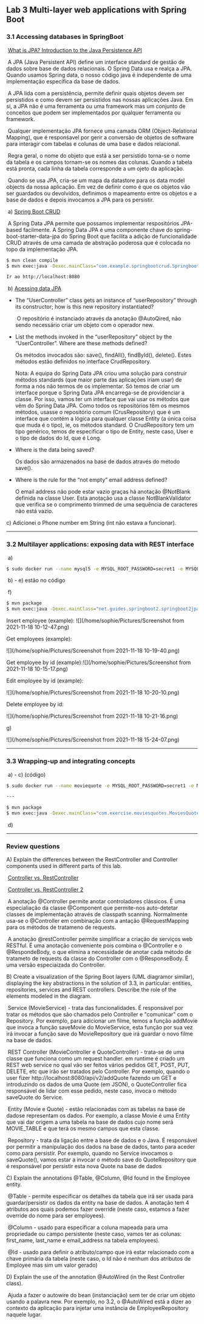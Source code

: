 ## Lab 3 Multi-layer web applications with Spring Boot

### 3.1 Accessing databases in SpringBoot

​	[What is JPA? Introduction to the Java Persistence API](https://www.infoworld.com/article/3379043/what-is-jpa-introduction-to-the-java-persistence-api.html)

​	A JPA (Java Persistent API) define um interface standard de gestão de dados sobre base de dados relacionais. O Spring Data usa e realça a JPA. Quando usamos Spring data, o nosso código java é independente de uma implementação específica da base de dados.

​	A JPA lida com a persistência, permite definir quais objetos devem ser persistidos e como devem ser persistidos nas nossas aplicações Java. Em si, a JPA não é uma ferramenta ou uma framework mas um conjunto de conceitos que podem ser implementados por qualquer ferramenta ou framework.

​	Qualquer implementação JPA fornece uma camada ORM (Object-Relational Mapping), que é responśavel por gerir a conversão de objetos de software para interagir com tabelas e colunas de uma base e dados relacional. 

​	Regra geral, o nome do objeto que está a ser persistido torna-se o nome da tabela e os campos tornam-se os nomes das colunas. Quando a tabela está pronta, cada linha da tabela corresponde a um ojeto da aplicação.

​	Quando se usa JPA, cria-se um mapa da datastore para os data model objects da nossa aplicação. Em vez de definir como é que os objetos vão ser guardados ou devolvidos, definimos o mapeamento entre os objetos e a base de dados e depois invocamos a JPA para os persistir. 

​	a) [Spring Boot CRUD](https://www.baeldung.com/spring-boot-crud-thymeleaf)

​	A Spring Data JPA permite que possamos implementar respositórios JPA-based facilmente. A Spring Data JPA é uma componente chave do spring-boot-starter-data-jpa do Spring Boot que facilita a adição de funcionalidade CRUD através de uma camada de abstração poderosa que é colocada no topo da implementação JPA. 

```bash
$ mvn clean compile
$ mvn exec:java -Dexec.mainClass="com.example.springbootcrud.SpringbootcrudApplication" 

Ir ao http://localhost:8080
```

​	b) [Acessing data JPA](https://spring.io/guides/gs/accessing-data-jpa/)

  - The “UserController” class gets an instance of “userRepository” through its constructor; how is this new repository instantiated?

    ​	O repositório é instanciado através da anotação @AutoQired, não sendo necessário criar um objeto com o operador new.

  - List the methods invoked in the “userRepository” object by the “UserController”. Where are these methods defined?

    Os métodos invocados são: save(), findAll(), findById(), delete(). Estes métodos estão definidos no interface CrudRepository. 

    Nota: A equipa do Spring Data JPA criou uma solução para construir métodos standards (que maior parte das aplicações iriam usar) de forma a nós não termos de os implementar. Só temos de criar um interface porque o Spring Data JPA encarrega-se de providenciar a classe. Por isso, vamos ter um interface que vai usar os métodos que vêm do Spring Data JPA. Como todos os repositórios têm os mesmos métodos, usasse o repositório comum (CrusRepository) que é um interface que contém a lógica para qualquer classe Entity (a única coisa que muda é o tipo), ie, os métodos standard. O CrudRepository tem um tipo genérico, temos de especificar o tipo de Entity, neste caso, User e o tipo de dados do Id, que é Long.

  - Where is the data being saved?

    Os dados são armazenados na base de dados através do método save(). 

  - Where is the rule for the “not empty” email address defined?

    O email address não pode estar vazio graças há anotação @NotBlank definida na classe User. Esta anotação usa a classe NotBlankValidator que verifica se o comprimento trimmed de uma sequência de caracteres não está vazio.

c) Adicionei o Phone number em String (int não estava a funcionar).

---

### 3.2 Multilayer applications: exposing data with REST interface

​	a) 

```bash
$ sudo docker run --name mysql5 -e MYSQL_ROOT_PASSWORD=secret1 -e MYSQL_DATABASE=demo -e MYSQL_USER=demo -e MYSQL_PASSWORD=secret2 -p 33010:3306 -d mysql/mysql-server:5.7

```

​	b) - e) estão no código

​	f) 

```bash
$ mvn package
$ mvn exec:java -Dexec.mainClass="net.guides.springboot2.springboot2jpacrudexample.Springboot2JpaCrudExampleApplication"

```

Insert employee (example):	![](/home/sophie/Pictures/Screenshot from 2021-11-18 10-12-47.png)

Get employees (example):

![](/home/sophie/Pictures/Screenshot from 2021-11-18 10-19-40.png)

Get employee by id (example):![](/home/sophie/Pictures/Screenshot from 2021-11-18 10-15-17.png)

Edit employee by id (example):

![](/home/sophie/Pictures/Screenshot from 2021-11-18 10-20-10.png)

Delete employee by id:

![](/home/sophie/Pictures/Screenshot from 2021-11-18 10-21-16.png)

g) 

![](/home/sophie/Pictures/Screenshot from 2021-11-18 15-24-07.png)

---

### 3.3 Wrapping-up and integrating concepts

​	a) - c) (código)

```bash
$ sudo docker run --name moviequote -e MYSQL_ROOT_PASSWORD=secret1 -e MYSQL_DATABASE=moviedemo -e MYSQL_USER=moviedemo -e MYSQL_PASSWORD=secret2 -p 3303:3306 -d mysql/mysql-server:5.7

---

$ mvn package
$ mvn exec:java -Dexec.mainClass="com.exercise.moviesquotes.MoviesQuotesApplication"
```

​	d)

---

### Review questions

A) Explain the differences between the RestController and Controller components used in different parts of this lab.

​	[Controller vs. RestController](https://www.baeldung.com/spring-controller-vs-restcontroller)

​	[Controller vs. RestController 2](https://medium.com/@akshaypawar911/java-spring-framework-controller-vs-restcontroller-3ef2eb360917)

​	A anotação @Controller permite anotar controladores clássicos. É uma especialiação da classe @Component que permite-nos auto-detetar classes de implementação através de classpath scanning. Normalmente usa-se o @Controller em combinação com a antação @RequestMapping para os métodos de tratameno de requests.

​	A anotação @restController permite simplificar a criação de serviços web RESTful. É uma anotação conveniente pois combina o @Controller e o @RespondeBody, o que elimina a necessidade de anotar cada método de tratameto de requests da classe do Controller com o @ResponseBody. É uma versão especiaizada do Controller. 

B) Create a visualization of the Spring Boot layers (UML diagramor similar), displaying the key abstractions in the solution of 3.3, in particular: entities, repositories, services and REST controllers. Describe the role of the elements modeled in the diagram.

​	Service (MovieService) - trata das funcionalidades. É responsável por tratar os métodos que são chamados pelo Controller e "comunicar" com o Repository. Por exemplo, para adicionar um filme, temos a função addMovie que invoca a função saveMovie do MovieService, esta função por sua vez irá invocar a função save do MovieRepository que irá guardar o novo filme na base de dados.

​	REST Controller (MovieController e QuoteController) - trata-se de uma classe que funciona como um request handler.  em runtime é criado um REST web service no qual vão ser feitos vários pedidos GET, POST, PUT, DELETE, etc que irão ser tratados pelo Controller. Por exemplo, quando o user fizer http://localhost:8080/api/v2/addQuote fazendo um GET e introduzindo os dados de uma Quote (em JSON), o QuoteController fica responsável de lidar com esse pedido, neste caso, invoca o método saveQuote do Service.

​	Entity (Movie e Quote) - estão relacionadas com as tabelas na base de dadose representam os dados. Por exemplo, a classe Movie é uma Entity que vai dar origem a uma tabela na base de dados cujo nome será MOVIE_TABLE e que terá os mesmo campos que esta classe.

​	Repository - trata da ligação entre a base de dados e o Java. É responsável por permitir a manipulação dos dados na base de dados, tanto para aceder como para persistir. Por exemplo, quando no Service invocamos o saveQuote(), vamos estar a invocar o método save do QuoteRepository que é responsável por persistir esta nova Quote na base de dados

C) Explain the annotations @Table, @Column, @Id found in the Employee entity.

​	@Table - permite especificar os detalhes da tabela que irá ser usada para guardar/persistir os dados da entity na base de dados. A anotação tem 4 atributos aos quais podemos fazer override (neste caso, estamos a fazer override do nome para ser employees).

​	@Column - usado para especificar a coluna mapeada para uma propriedade ou campo persistente (neste caso, vamos ter as colunas: first_name, last_name e email_address na tabela employees). 

​	@Id -  usado para definir o atributo/campo que irá estar relacionado com a chave primária da tabela (neste caso, o Id não é nenhum dos atributos de Employee mas sim um valor gerado)

D) Explain the use of the annotation @AutoWired (in the Rest Controller class).

​	Ajuda a fazer o autowire do bean (instanciação) sem ter de criar um objeto usando a palavra new. Por exemplo, no 3.2,  o @AutoWired está a dizer ao contexto da aplicação para injetar uma instância de EmployeeRepository naquele lugar.

​	



